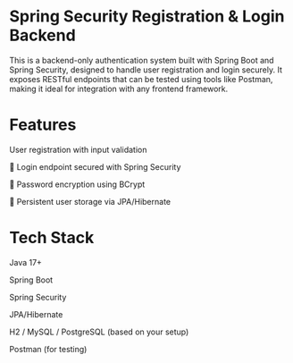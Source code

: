 # Spring Security Registration & Login Backend
This is a backend-only authentication system built with Spring Boot and Spring Security, designed to handle user registration and login securely. It exposes RESTful endpoints that can be tested using tools like Postman, making it ideal for integration with any frontend framework.


  # Features
  User registration with input validation

🔐 Login endpoint secured with Spring Security

🧂 Password encryption using BCrypt

📄 Persistent user storage via JPA/Hibernate

# Tech Stack
Java 17+

Spring Boot

Spring Security

JPA/Hibernate

H2 / MySQL / PostgreSQL (based on your setup)

Postman (for testing)
